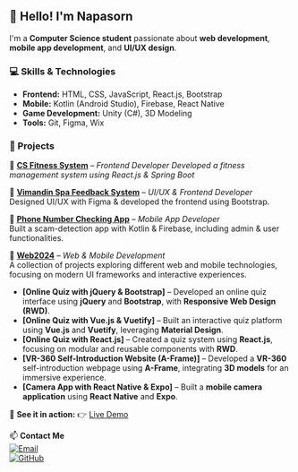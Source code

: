 ## 👋 Hello! I'm Napasorn  
I'm a **Computer Science student** passionate about **web development**, **mobile app development**, and **UI/UX design**.  

### 💻 Skills & Technologies  
- **Frontend:** HTML, CSS, JavaScript, React.js, Bootstrap  
- **Mobile:** Kotlin (Android Studio), Firebase, React Native  
- **Game Development:** Unity (C#), 3D Modeling  
- **Tools:** Git, Figma, Wix  

### 🚀 Projects  
🔹 **[CS Fitness System](https://github.com/theeraphatKKU/Fitness-Project-FE.git)** – *Frontend Developer*
*Developed a fitness management system using React.js & Spring Boot*  

🔹 **[Vimandin Spa Feedback System](https://github.com/napasorns/project-database.git)** – *UI/UX & Frontend Developer*  
Designed UI/UX with Figma & developed the frontend using Bootstrap.  

🔹 **[Phone Number Checking App](https://github.com/napasornsu/Project-CallerCheck-Application.git)** – *Mobile App Developer*  
Built a scam-detection app with Kotlin & Firebase, including admin & user functionalities.  

🔹 **[Web2024](https://github.com/napasornsu/web2024.git)** – *Web & Mobile Development*  
A collection of projects exploring different web and mobile technologies, focusing on modern UI frameworks and interactive experiences.  

   - **[Online Quiz with jQuery & Bootstrap]** – Developed an online quiz interface using **jQuery** and **Bootstrap**, with **Responsive Web Design (RWD)**.  
   - **[Online Quiz with Vue.js & Vuetify]** – Built an interactive quiz platform using **Vue.js** and **Vuetify**, leveraging **Material Design**.  
   - **[Online Quiz with React.js]** – Created a quiz system using **React.js**, focusing on modular and reusable components with **RWD**.  
   - **[VR-360 Self-Introduction Website (A-Frame)]** – Developed a **VR-360** self-introduction webpage using **A-Frame**, integrating **3D models** for an immersive experience.  
   - **[Camera App with React Native & Expo]** – Built a **mobile camera application** using **React Native** and **Expo**.  

📌 **See it in action:** 👉 [Live Demo](https://napasornsu.github.io/web2024/)  

📫 **Contact Me**  
[![Email](https://img.shields.io/badge/Email-Contact-red?style=flat&logo=gmail)](mailto:napasorn.s@kkumail.com)  
[![GitHub](https://img.shields.io/badge/GitHub-Profile-black?style=flat&logo=github)](https://github.com/napasornsu)  
